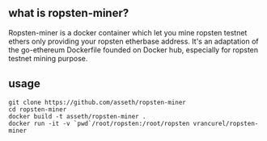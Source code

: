 ## what is ropsten-miner?

Ropsten-miner is a docker container which let you mine ropsten testnet ethers only providing your ropsten etherbase address. It's an adaptation of the go-ethereum Dockerfile founded on Docker hub, especially for ropsten testnet mining purpose.

## usage

    git clone https://github.com/asseth/ropsten-miner
    cd ropsten-miner
    docker build -t asseth/ropsten-miner .
    docker run -it -v `pwd`/root/ropsten:/root/ropsten vrancurel/ropsten-miner
